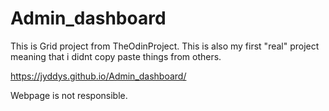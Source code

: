 # Admin_dashboard

This is Grid project from TheOdinProject. This is also my first "real" project meaning that i didnt copy paste things from others.


https://jyddys.github.io/Admin_dashboard/

Webpage is not responsible.
